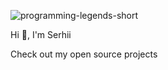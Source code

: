 ![programming-legends-short](https://github.com/SerhiiCho/SerhiiCho/assets/35465417/9cd4d81d-3f17-41f8-9d52-80e65f284432)

Hi 👋, I'm Serhii

Check out my open source projects
